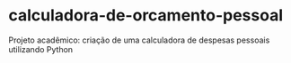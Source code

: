 # calculadora-de-orcamento-pessoal
Projeto acadêmico: criação de uma calculadora de despesas pessoais utilizando Python
